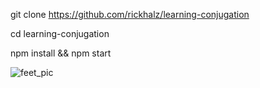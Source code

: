 git clone https://github.com/rickhalz/learning-conjugation

cd learning-conjugation

npm install && npm start

![feet_pic](https://github.com/rickhalz/learning-conjugation/assets/91548246/1238a69e-e21d-431e-8ae3-1968c6dda5ad)
